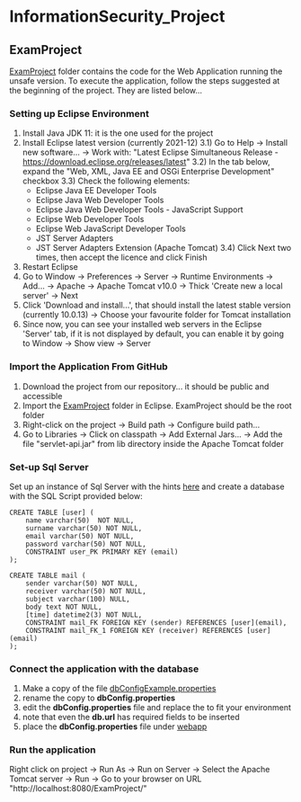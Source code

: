 # InformationSecurity_Project

## ExamProject
[ExamProject](ExamProject) folder contains the code for the Web Application running the unsafe version. 
To execute the application, follow the steps suggested at the beginning of the project. 
They are listed below...

### Setting up Eclipse Environment
1) Install Java JDK 11: it is the one used for the project
2) Install Eclipse latest version (currently 2021-12)
   3.1) Go to Help -> Install new software... -> Work with: "Latest Eclipse Simultaneous Release - https://download.eclipse.org/releases/latest"
   3.2) In the tab below, expand the "Web, XML, Java EE and OSGi Enterprise Development" checkbox
   3.3) Check the following elements:
    - Eclipse Java EE Developer Tools
    - Eclipse Java Web Developer Tools
    - Eclipse Java Web Developer Tools - JavaScript Support
    - Eclipse Web Developer Tools
    - Eclipse Web JavaScript Developer Tools
    - JST Server Adapters
    - JST Server Adapters Extension (Apache Tomcat)
      3.4) Click Next two times, then accept the licence and click Finish
4) Restart Eclipse
5) Go to Window -> Preferences -> Server -> Runtime Environments -> Add... -> Apache -> Apache Tomcat v10.0 -> Thick 'Create new a local server' -> Next
6) Click 'Download and install...', that should install the latest stable version (currently 10.0.13) -> Choose your favourite folder for Tomcat installation
7) Since now, you can see your installed web servers in the Eclipse 'Server' tab, if it is not displayed by default, you can enable it by going to Window -> Show view -> Server

### Import the Application From GitHub
1) Download the project from our repository... it should be public and accessible
2) Import the [ExamProject](ExamProject) folder in Eclipse. ExamProject should be the root folder 
4) Right-click on the project -> Build path -> Configure build path...
5) Go to Libraries -> Click on classpath -> Add External Jars... -> Add the file "servlet-api.jar" from lib directory inside the Apache Tomcat folder

### Set-up Sql Server
Set up an instance of Sql Server with the hints [here](ExamProject/SQL%20Server%20setup.txt) and create a database with the SQL Script provided below: 
```
CREATE TABLE [user] (
	name varchar(50)  NOT NULL,
	surname varchar(50) NOT NULL,
	email varchar(50) NOT NULL,
	password varchar(50) NOT NULL,
	CONSTRAINT user_PK PRIMARY KEY (email)
);

CREATE TABLE mail (
	sender varchar(50) NOT NULL,
	receiver varchar(50) NOT NULL,
	subject varchar(100) NULL,
	body text NOT NULL,
	[time] datetime2(3) NOT NULL,
	CONSTRAINT mail_FK FOREIGN KEY (sender) REFERENCES [user](email),
	CONSTRAINT mail_FK_1 FOREIGN KEY (receiver) REFERENCES [user](email)
);
```

### Connect the application with the database
1) Make a copy of the file [dbConfigExample.properties](ExamProject/src/main/java/it/unibz/examproject/config/dbConfigExample.properties)
2) rename the copy to **dbConfig.properties**
3) edit the **dbConfig.properties** file and replace the **<someRequiredField>** to fit your environment
4) note that even the **db.url** has required fields to be inserted
5) place the **dbConfig.properties** file under [webapp](ExamProject/src/main/webapp)

### Run the application
Right click on project -> Run As -> Run on Server -> Select the Apache Tomcat server -> Run -> Go to your browser on URL "http://localhost:8080/ExamProject/"
